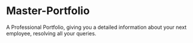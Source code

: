 # Master-Portfolio
A Professional Portfolio, giving you a detailed information about your next employee, resolving all your queries.
